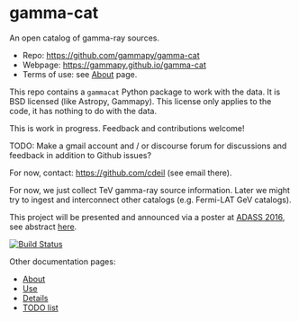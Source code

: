 # gamma-cat

An open catalog of gamma-ray sources.

* Repo: https://github.com/gammapy/gamma-cat
* Webpage: https://gammapy.github.io/gamma-cat
* Terms of use: see [About](https://github.com/gammapy/gamma-cat/blob/master/README_ABOUT.md) page.

This repo contains a `gammacat` Python package to work with the data.
It is BSD licensed (like Astropy, Gammapy).
This license only applies to the code, it has nothing to do with the data.

This is work in progress.
Feedback and contributions welcome!

TODO: Make a gmail account and / or discourse forum for discussions
and feedback in addition to Github issues?

For now, contact: https://github.com/cdeil (see email there).

For now, we just collect TeV gamma-ray source information.
Later we might try to ingest and interconnect other catalogs
(e.g. Fermi-LAT GeV catalogs).

This project will be presented and announced via a poster at [ADASS 2016](http://www.adass2016.inaf.it/),
see abstract [here](https://github.com/gammapy/adass2016-gamma-cat-poster/blob/master/abstract.txt).

[![Build Status](https://travis-ci.org/gammapy/gamma-cat.svg?branch=master)](https://travis-ci.org/gammapy/gamma-cat)

Other documentation pages:

* [About](https://github.com/gammapy/gamma-cat/blob/master/README_ABOUT.md)
* [Use](https://github.com/gammapy/gamma-cat/blob/master/README_USE.md)
* [Details](https://github.com/gammapy/gamma-cat/blob/master/README_DETAILS.md)
* [TODO list](https://github.com/gammapy/gamma-cat/blob/master/TODO.md)

